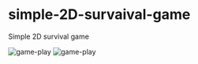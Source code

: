 # simple-2D-survaival-game
Simple 2D survival game




![game-play](https://imgur.com/a/EiMb8PZ)
![game-play](https://imgur.com/a/cHwc27w)
